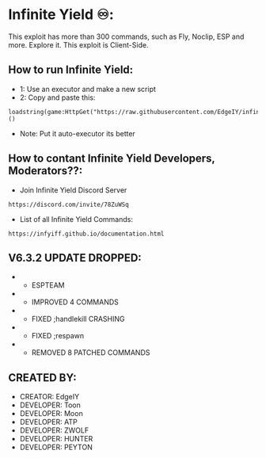
# Infinite Yield ♾️:
This exploit has more than 300 commands, such as Fly, Noclip, ESP and more. Explore it. This exploit is Client-Side. 

## How to run Infinite Yield:
- 1: Use an executor and make a new script
- 2: Copy and paste this:
```luau
loadstring(game:HttpGet("https://raw.githubusercontent.com/EdgeIY/infiniteyield/master/source"))()
```
- Note: Put it auto-executor its better

## How to contant Infinite Yield Developers, Moderators??:
- Join Infinite Yield Discord Server
```
https://discord.com/invite/78ZuWSq
```

- List of all Infinite Yield Commands:
```
https://infyiff.github.io/documentation.html
```

## V6.3.2 UPDATE DROPPED:
- + ESPTEAM
- + IMPROVED 4 COMMANDS
- + FIXED ;handlekill CRASHING
- + FIXED ;respawn
- - REMOVED 8 PATCHED COMMANDS

## CREATED BY:
- CREATOR: EdgeIY
- DEVELOPER: Toon
- DEVELOPER: Moon
- DEVELOPER: ATP
- DEVELOPER: ZWOLF
- DEVELOPER: HUNTER
- DEVELOPER: PEYTON 